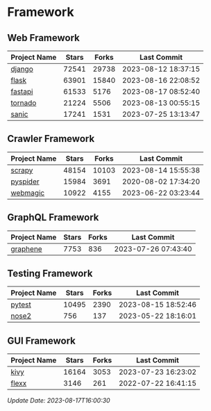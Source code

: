 # Framework

## Web Framework
| Project Name | Stars | Forks | Last Commit |
| ------------ | ----- | ----- | ----------- |
| [django](https://github.com/django/django) | 72541 | 29738 | 2023-08-12 18:37:15 |
| [flask](https://github.com/pallets/flask) | 63901 | 15840 | 2023-08-16 22:08:52 |
| [fastapi](https://github.com/tiangolo/fastapi) | 61533 | 5176 | 2023-08-17 08:52:40 |
| [tornado](https://github.com/tornadoweb/tornado) | 21224 | 5506 | 2023-08-13 00:55:15 |
| [sanic](https://github.com/sanic-org/sanic) | 17241 | 1531 | 2023-07-25 13:13:47 |

## Crawler Framework
| Project Name | Stars | Forks | Last Commit |
| ------------ | ----- | ----- | ----------- |
| [scrapy](https://github.com/scrapy/scrapy) | 48154 | 10103 | 2023-08-14 15:55:38 |
| [pyspider](https://github.com/binux/pyspider) | 15984 | 3691 | 2020-08-02 17:34:20 |
| [webmagic](https://github.com/code4craft/webmagic) | 10922 | 4155 | 2023-06-22 03:23:44 |

## GraphQL Framework
| Project Name | Stars | Forks | Last Commit |
| ------------ | ----- | ----- | ----------- |
| [graphene](https://github.com/graphql-python/graphene) | 7753 | 836 | 2023-07-26 07:43:40 |

## Testing Framework
| Project Name | Stars | Forks | Last Commit |
| ------------ | ----- | ----- | ----------- |
| [pytest](https://github.com/pytest-dev/pytest) | 10495 | 2390 | 2023-08-15 18:52:46 |
| [nose2](https://github.com/nose-devs/nose2) | 756 | 137 | 2023-05-22 18:16:01 |

## GUI Framework
| Project Name | Stars | Forks | Last Commit |
| ------------ | ----- | ----- | ----------- |
| [kivy](https://github.com/kivy/kivy) | 16164 | 3053 | 2023-07-23 16:23:02 |
| [flexx](https://github.com/flexxui/flexx) | 3146 | 261 | 2022-07-22 16:41:15 |

*Update Date: 2023-08-17T16:00:30*